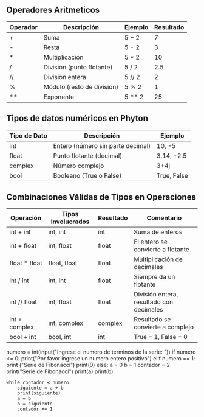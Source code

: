 ## Operadores Aritmeticos
| Operador | Descripción                 | Ejemplo    | Resultado |
|----------|-----------------------------|------------|-----------|
| +      | Suma                        | 5 + 2    | 7       |
| -      | Resta                       | 5 - 2    | 3       |
| *      | Multiplicación              | 5 * 2    | 10      |
| /      | División (punto flotante)   | 5 / 2    | 2.5     |
| //     | División entera             | 5 // 2   | 2       |
| %      | Módulo (resto de división)  | 5 % 2    | 1       |
| **     | Exponente                   | 5 ** 2   | 25      |

## Tipos de datos numéricos en Phyton
| Tipo de Dato | Descripción                              | Ejemplo        |
|--------------|------------------------------------------|----------------|
| int        | Entero (número sin parte decimal)        | 10, -5     |
| float      | Punto flotante (decimal)                 | 3.14, -2.5 |
| complex    | Número complejo                          | 3+4j         |
| bool       | Booleano (True o False)                  | True, False|

## Combinaciones Válidas de Tipos en Operaciones
| Operación        | Tipos Involucrados     | Resultado | Comentario                                 |
|------------------|------------------------|-----------|--------------------------------------------|
| int + int      | int, int           | int     | Suma de enteros                            |
| int + float    | int, float         | float   | El entero se convierte a flotante          |
| float * float  | float, float       | float   | Multiplicación de decimales                |
| int / int      | int, int           | float   | Siempre da un flotante                     |
| int // float   | int, float         | float   | División entera, resultado con decimales   |
| int + complex  | int, complex       | complex | Resultado se convierte a complejo          |
| bool + int     | bool, int          | int     | True = 1, False = 0      




















numero = int(input("Ingrese el numero de terminos de la serie: "))
if numero <= 0:
    print("Por favor ingrese un numero entero positivo")
elif numero == 1:
    print ("Serie de Fibonacci")
    print(0)
else:
    a = 0
    b = 1
    contador = 2
    print("Serie de Fibonacci")
    print(a)
    print(b)

    while contador < numero:
        siguiente = a + b
        print(siguiente)
        a = b
        b = siguiente
        contador += 1